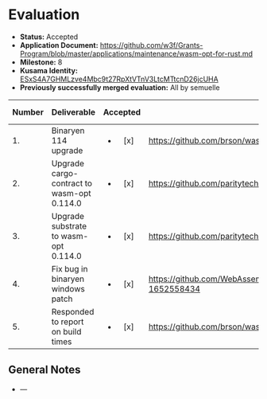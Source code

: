 # Evaluation

- **Status:** Accepted
- **Application Document:** https://github.com/w3f/Grants-Program/blob/master/applications/maintenance/wasm-opt-for-rust.md
- **Milestone:** 8
- **Kusama Identity:** [ESxS4A7GHMLzve4Mbc9t27RpXtVTnV3LtcMTtcnD26jcUHA](https://polkascan.io/pre/kusama/account/ESxS4A7GHMLzve4Mbc9t27RpXtVTnV3LtcMTtcnD26jcUHA)
- **Previously successfully merged evaluation:** All by semuelle

| Number | Deliverable | Accepted | Link | Evaluation Notes |
| ------ | ----------- | :------: | ---- |----------------- |
| 1. | Binaryen 114 upgrade | <ul><li>[x] </li></ul> | https://github.com/brson/wasm-opt-rs/pull/149 | — |
| 2. | Upgrade cargo-contract to wasm-opt 0.114.0 | <ul><li>[x] </li></ul> | https://github.com/paritytech/cargo-contract/pull/1252 | — |
| 3. | Upgrade substrate to wasm-opt 0.114.0 | <ul><li>[x] </li></ul> | https://github.com/paritytech/substrate/pull/14695 | — |
| 4. | Fix bug in binaryen windows patch | <ul><li>[x] </li></ul> | https://github.com/WebAssembly/binaryen/pull/5671#issuecomment-1652558434 | — |
| 5. | Responded to report on build times | <ul><li>[x] </li></ul> | https://github.com/brson/wasm-opt-rs/issues/148 | — |

## General Notes

- —
